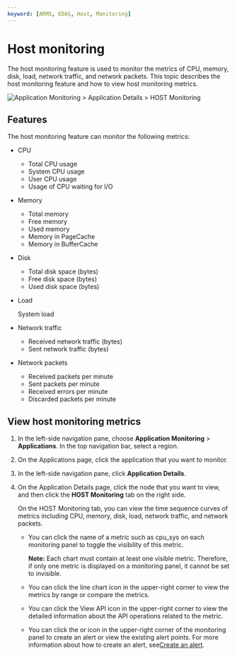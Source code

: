 ```yaml
---
keyword: [ARMS, EDAS, Host, Monitoring]
---
```


# Host monitoring

The host monitoring feature is used to monitor the metrics of CPU, memory, disk, load, network traffic, and network packets. This topic describes the host monitoring feature and how to view host monitoring metrics.

![Application Monitoring > Application Details > HOST Monitoring](https://static-aliyun-doc.oss-accelerate.aliyuncs.com/assets/img/en-US/1117358061/p43131.png)

## Features

The host monitoring feature can monitor the following metrics:

-   CPU
    -   Total CPU usage
    -   System CPU usage
    -   User CPU usage
    -   Usage of CPU waiting for I/O
-   Memory
    -   Total memory
    -   Free memory
    -   Used memory
    -   Memory in PageCache
    -   Memory in BufferCache
-   Disk
    -   Total disk space \(bytes\)
    -   Free disk space \(bytes\)
    -   Used disk space \(bytes\)
-   Load

    System load

-   Network traffic
    -   Received network traffic \(bytes\)
    -   Sent network traffic \(bytes\)
-   Network packets
    -   Received packets per minute
    -   Sent packets per minute
    -   Received errors per minute
    -   Discarded packets per minute

## View host monitoring metrics

1.  In the left-side navigation pane, choose **Application Monitoring** \> **Applications**. In the top navigation bar, select a region.
2.  On the Applications page, click the application that you want to monitor.
3.  In the left-side navigation pane, click **Application Details**.
4.  On the Application Details page, click the node that you want to view, and then click the **HOST Monitoring** tab on the right side.

    On the HOST Monitoring tab, you can view the time sequence curves of metrics including CPU, memory, disk, load, network traffic, and network packets.

    -   You can click the name of a metric such as cpu\_sys on each monitoring panel to toggle the visibility of this metric.

        **Note:** Each chart must contain at least one visible metric. Therefore, if only one metric is displayed on a monitoring panel, it cannot be set to invisible.

    -   You can click the line chart icon in the upper-right corner to view the metrics by range or compare the metrics.
    -   You can click the View API icon in the upper-right corner to view the detailed information about the API operations related to the metric.
    -   You can click the or icon in the upper-right corner of the monitoring panel to create an alert or view the existing alert points. For more information about how to create an alert, see[Create an alert](https://www.alibabacloud.com/help/doc-detail/94833.htm).

